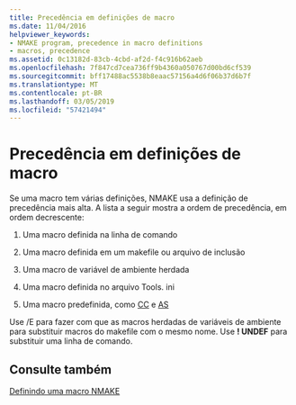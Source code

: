 ```yaml
---
title: Precedência em definições de macro
ms.date: 11/04/2016
helpviewer_keywords:
- NMAKE program, precedence in macro definitions
- macros, precedence
ms.assetid: 0c13182d-83cb-4cbd-af2d-f4c916b62aeb
ms.openlocfilehash: 7f847cd7cea736ff9b4360a050767d00bd6cf539
ms.sourcegitcommit: bff17488ac5538b8eaac57156a4d6f06b37d6b7f
ms.translationtype: MT
ms.contentlocale: pt-BR
ms.lasthandoff: 03/05/2019
ms.locfileid: "57421494"
---
```

# <a name="precedence-in-macro-definitions"></a>Precedência em definições de macro

Se uma macro tem várias definições, NMAKE usa a definição de precedência mais alta. A lista a seguir mostra a ordem de precedência, em ordem decrescente:

1. Uma macro definida na linha de comando

1. Uma macro definida em um makefile ou arquivo de inclusão

1. Uma macro de variável de ambiente herdada

1. Uma macro definida no arquivo Tools. ini

1. Uma macro predefinida, como [CC](../build/command-macros-and-options-macros.md) e [AS](../build/command-macros-and-options-macros.md)

Use /E para fazer com que as macros herdadas de variáveis de ambiente para substituir macros do makefile com o mesmo nome. Use **! UNDEF** para substituir uma linha de comando.

## <a name="see-also"></a>Consulte também

[Definindo uma macro NMAKE](../build/defining-an-nmake-macro.md)
